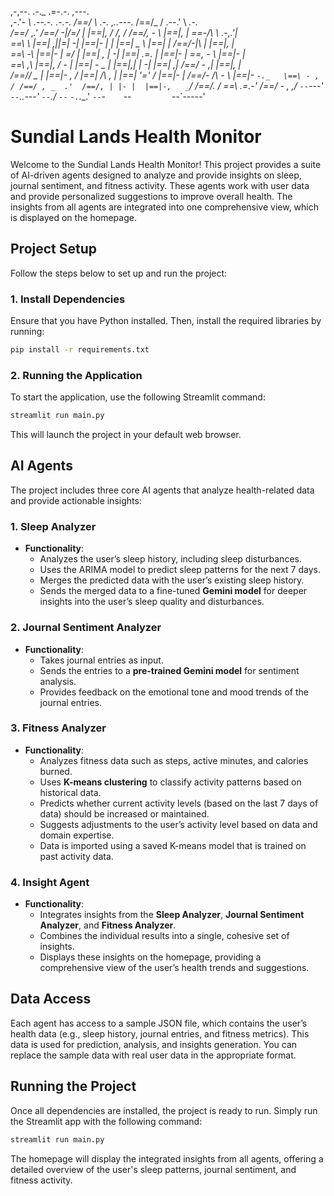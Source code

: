    ,-,--.                 .-._                          .=-.-.    ,---.                  
 ,-.'-  _\  .--.-. .-.-. /==/ \  .-._    _,..---._     /==/_ /  .--.'  \        _.-.     
/==/_ ,_.' /==/ -|/=/  | |==|, \/ /, / /==/,   -  \   |==|, |   \==\-/\ \     .-,.'|     
\==\  \    |==| ,||=| -| |==|-  \|  |  |==|   _   _\  |==|  |   /==/-|_\ |   |==|, |     
 \==\ -\   |==|- | =/  | |==| ,  | -|  |==|  .=.   |  |==|- |   \==\,   - \  |==|- |     
 _\==\ ,\  |==|,  \/ - | |==| -   _ |  |==|,|   | -|  |==| ,|   /==/ -   ,|  |==|, |     
/==/\/ _ | |==|-   ,   / |==|  /\ , |  |==|  '='   /  |==|- |  /==/-  /\ - \ |==|- `-._  
\==\ - , / /==/ , _  .'  /==/, | |- |  |==|-,   _`/   /==/. /  \==\ _.\=\.-' /==/ - , ,/ 
 `--`---'  `--`..---'    `--`./  `--`  `-.`.____.'    `--`-`    `--`         `--`-----'  

# Sundial Lands Health Monitor

Welcome to the Sundial Lands Health Monitor! This project provides a suite of AI-driven agents designed to analyze and provide insights on sleep, journal sentiment, and fitness activity. These agents work with user data and provide personalized suggestions to improve overall health. The insights from all agents are integrated into one comprehensive view, which is displayed on the homepage.

## Project Setup

Follow the steps below to set up and run the project:

### 1. Install Dependencies
Ensure that you have Python installed. Then, install the required libraries by running:

```bash
pip install -r requirements.txt
```

### 2. Running the Application

To start the application, use the following Streamlit command:

```bash
streamlit run main.py
```

This will launch the project in your default web browser.

## AI Agents

The project includes three core AI agents that analyze health-related data and provide actionable insights:

### 1. **Sleep Analyzer**
   - **Functionality**: 
     - Analyzes the user’s sleep history, including sleep disturbances.
     - Uses the ARIMA model to predict sleep patterns for the next 7 days.
     - Merges the predicted data with the user’s existing sleep history.
     - Sends the merged data to a fine-tuned **Gemini model** for deeper insights into the user’s sleep quality and disturbances.

### 2. **Journal Sentiment Analyzer**
   - **Functionality**: 
     - Takes journal entries as input.
     - Sends the entries to a **pre-trained Gemini model** for sentiment analysis.
     - Provides feedback on the emotional tone and mood trends of the journal entries.

### 3. **Fitness Analyzer**
   - **Functionality**: 
     - Analyzes fitness data such as steps, active minutes, and calories burned.
     - Uses **K-means clustering** to classify activity patterns based on historical data.
     - Predicts whether current activity levels (based on the last 7 days of data) should be increased or maintained.
     - Suggests adjustments to the user’s activity level based on data and domain expertise.
     - Data is imported using a saved K-means model that is trained on past activity data.

### 4. **Insight Agent**
   - **Functionality**: 
     - Integrates insights from the **Sleep Analyzer**, **Journal Sentiment Analyzer**, and **Fitness Analyzer**.
     - Combines the individual results into a single, cohesive set of insights.
     - Displays these insights on the homepage, providing a comprehensive view of the user’s health trends and suggestions.

## Data Access

Each agent has access to a sample JSON file, which contains the user’s health data (e.g., sleep history, journal entries, and fitness metrics). This data is used for prediction, analysis, and insights generation. You can replace the sample data with real user data in the appropriate format.

## Running the Project

Once all dependencies are installed, the project is ready to run. Simply run the Streamlit app with the following command:

```bash
streamlit run main.py
```

The homepage will display the integrated insights from all agents, offering a detailed overview of the user's sleep patterns, journal sentiment, and fitness activity.